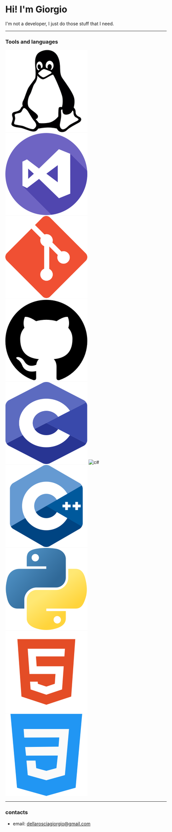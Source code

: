 # Hi! I'm Giorgio

I'm not a developer, I just do those stuff that I need.

---

### Tools and languages

<img src="imgs/linux.png" alt="linux" width="256" height="256">
<img src="imgs/vscode.png" alt="vscode" width="256" height="256">
<img src="imgs/git.png" alt="git" width="256" height="256">
<img src="imgs/github.png" alt="github" width="256" height="256">
<img src="imgs/c.png" alt="c" width="256" height="256">
<img src="imgs/c#.png" alt="c#" width="256" height="256">
<img src="imgs/c++.png" alt="c++" width="256" height="256">
<img src="imgs/python.png" alt="python" width="256" height="256">
<img src="imgs/html.png" alt="html" width="256" height="256">
<img src="imgs/css.png" alt="css" width="256" height="256">

---

### contacts

+ email: [dellarosciagiorgio@gmail.com](mailto:dellarosciagiorgio@gmail.com)
